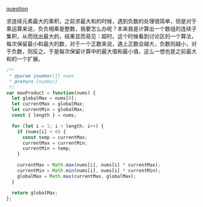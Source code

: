 [question](https://leetcode.com/problems/maximum-product-subarray)

求连续元素最大的乘积，之前求最大和的时候，遇到负数的处理很简单，但是对于乘运算来说，负负相乘是整数，我要怎么办呢？本来我是计算出一个数组的连续子集积，从而找出最大的，结果显而易见：超时。这个时候看到讨论区的一个算法，每次保留最小和最大的数，对于一个正数来说，遇上正数会越大，负数则越小，对于负数，则反之。于是每次保留计算中的最大值和最小值，这么一想也是之前最大和的一个扩展。

```js
/**
 * @param {number[]} nums
 * @return {number}
 */
var maxProduct = function(nums) {
  let globalMax = nums[0];
  let currentMax = globalMax;
  let currentMin = globalMax;
  const { length } = nums;

  for (let i = 1; i < length; i++) {
    if (nums[i] < 0) {
      const temp = currentMax;
      currentMax = currentMin;
      currentMin = temp;
    }

    currentMax = Math.max(nums[i], nums[i] * currentMax);
    currentMin = Math.min(nums[i], nums[i] * currentMin);
    globalMax = Math.max(currentMax, globalMax);
  }

  return globalMax;
};
```
